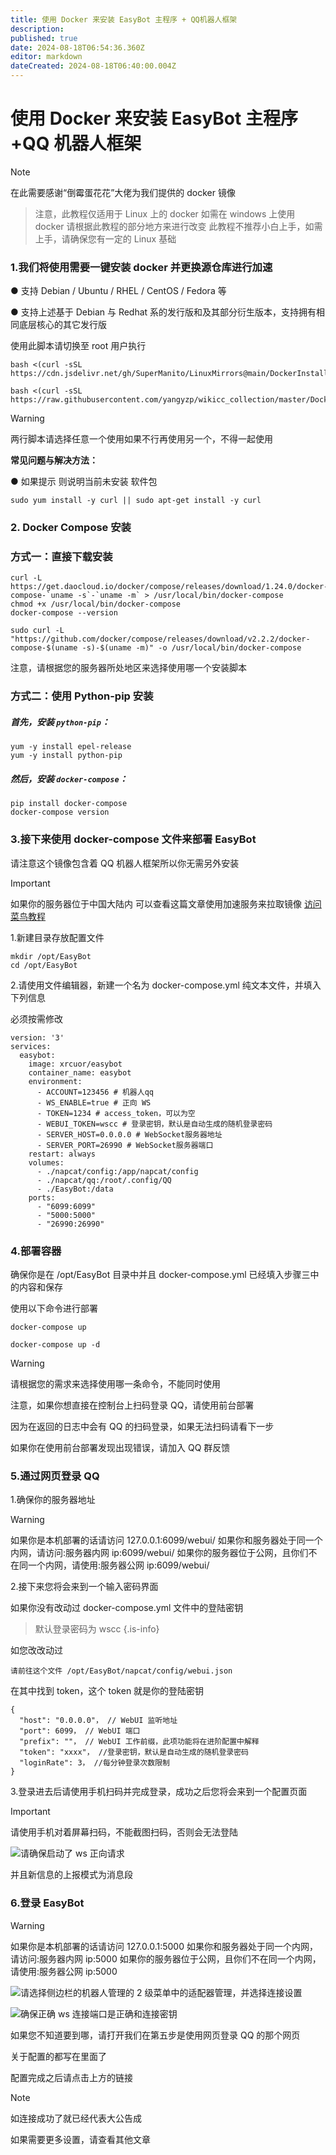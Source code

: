 ```yaml
---
title: 使用 Docker 来安装 EasyBot 主程序 + QQ机器人框架
description:
published: true
date: 2024-08-18T06:54:36.360Z
editor: markdown
dateCreated: 2024-08-18T06:40:00.004Z
---
```


# 使用 Docker 来安装 EasyBot 主程序+QQ 机器人框架

> [!NOTE]
> 在此需要感谢“倒霉蛋花花”大佬为我们提供的 docker 镜像

> 注意，此教程仅适用于 Linux 上的 docker 如需在 windows 上使用 docker 请根据此教程的部分地方来进行改变
> 此教程不推荐小白上手，如需上手，请确保您有一定的 Linux 基础

### 1.我们将使用需要一键安装 docker 并更换源仓库进行加速

● 支持 Debian / Ubuntu / RHEL / CentOS / Fedora 等

● 支持上述基于 Debian 与 Redhat 系的发行版和及其部分衍生版本，支持拥有相同底层核心的其它发行版

使用此脚本请切换至 root 用户执行

```
bash <(curl -sSL https://cdn.jsdelivr.net/gh/SuperManito/LinuxMirrors@main/DockerInstallation.sh)
```

```
bash <(curl -sSL https://raw.githubusercontent.com/yangyzp/wikicc_collection/master/DockerInstallation.sh)
```

> [!WARNING]
> 两行脚本请选择任意一个使用如果不行再使用另一个，不得一起使用

**常见问题与解决方法：**

● 如果提示 则说明当前未安装 软件包

```
sudo yum install -y curl || sudo apt-get install -y curl
```

### 2. Docker Compose 安装

### 方式一：直接下载安装

```
curl -L https://get.daocloud.io/docker/compose/releases/download/1.24.0/docker-compose-`uname -s`-`uname -m` > /usr/local/bin/docker-compose
chmod +x /usr/local/bin/docker-compose
docker-compose --version
```

```
sudo curl -L "https://github.com/docker/compose/releases/download/v2.2.2/docker-compose-$(uname -s)-$(uname -m)" -o /usr/local/bin/docker-compose
```

注意，请根据您的服务器所处地区来选择使用哪一个安装脚本

### 方式二：使用 Python-pip 安装

##### 首先，安装 `python-pip`：

```
yum -y install epel-release
yum -y install python-pip
```

##### 然后，安装 `docker-compose`：

```
pip install docker-compose
docker-compose version
```

### 3.接下来使用 docker-compose 文件来部署 EasyBot

请注意这个镜像包含着 QQ 机器人框架所以你无需另外安装

> [!IMPORTANT]
> 如果你的服务器位于中国大陆内
> 可以查看这篇文章使用加速服务来拉取镜像
> [访问菜鸟教程](https://www.runoob.com/docker/docker-mirror-acceleration.html)

1.新建目录存放配置文件

```
mkdir /opt/EasyBot
cd /opt/EasyBot
```

2.请使用文件编辑器，新建一个名为 docker-compose.yml 纯文本文件，并填入下列信息

必须按需修改

```
version: '3'
services:
  easybot:
    image: xrcuor/easybot
    container_name: easybot
    environment:
      - ACCOUNT=123456 # 机器人qq
      - WS_ENABLE=true # 正向 WS
      - TOKEN=1234 # access_token，可以为空
      - WEBUI_TOKEN=wscc # 登录密钥，默认是自动生成的随机登录密码
      - SERVER_HOST=0.0.0.0 # WebSocket服务器地址
      - SERVER_PORT=26990 # WebSocket服务器端口
    restart: always
    volumes:
      - ./napcat/config:/app/napcat/config
      - ./napcat/qq:/root/.config/QQ
      - ./EasyBot:/data
    ports:
      - "6099:6099"
      - "5000:5000"
      - "26990:26990"

```

### 4.部署容器

确保你是在 /opt/EasyBot 目录中并且 docker-compose.yml 已经填入步骤三中的内容和保存

使用以下命令进行部署

```
docker-compose up
```

```
docker-compose up -d
```

> [!WARNING]
> 请根据您的需求来选择使用哪一条命令，不能同时使用
>
> 注意，如果你想直接在控制台上扫码登录 QQ，请使用前台部署
>
> 因为在返回的日志中会有 QQ 的扫码登录，如果无法扫码请看下一步

如果你在使用前台部署发现出现错误，请加入 QQ 群反馈

### 5.通过网页登录 QQ

1.确保你的服务器地址

> [!WARNING]
> 如果你是本机部署的话请访问 127.0.0.1:6099/webui/
> 如果你和服务器处于同一个内网，请访问:服务器内网 ip:6099/webui/
> 如果你的服务器位于公网，且你们不在同一个内网，请使用:服务器公网 ip:6099/webui/

2.接下来您将会来到一个输入密码界面

如果你没有改动过 docker-compose.yml 文件中的登陆密钥

> 默认登录密码为 wscc
> {.is-info}

如您改改动过

`请前往这个文件 /opt/EasyBot/napcat/config/webui.json`

在其中找到 token，这个 token 就是你的登陆密钥

```
{
  "host": "0.0.0.0"， // WebUI 监听地址
  "port": 6099， // WebUI 端口
  "prefix": ""， // WebUI 工作前缀，此项功能将在进阶配置中解释
  "token": "xxxx"， //登录密钥，默认是自动生成的随机登录密码
  "loginRate": 3， //每分钟登录次数限制
}
```

3.登录进去后请使用手机扫码并完成登录，成功之后您将会来到一个配置页面

> [!IMPORTANT]
> 请使用手机对着屏幕扫码，不能截图扫码，否则会无法登陆

![](/attachments/使用Docker来安装EasyBot主程序+QQ机器人框架_001.png)请确保启动了 ws 正向请求

并且新信息的上报模式为消息段

### 6.登录 EasyBot

> [!WARNING]
> 如果你是本机部署的话请访问 127.0.0.1:5000
> 如果你和服务器处于同一个内网，请访问:服务器内网 ip:5000
> 如果你的服务器位于公网，且你们不在同一个内网，请使用:服务器公网 ip:5000

![](/attachments/使用Docker来安装EasyBot主程序+QQ机器人框架_002.png)请选择侧边栏的机器人管理的 2 级菜单中的适配器管理，并选择连接设置

![](/attachments/使用Docker来安装EasyBot主程序+QQ机器人框架_003.png)确保正确 ws 连接端口是正确和连接密钥

如果您不知道要到哪，请打开我们在第五步是使用网页登录 QQ 的那个网页

关于配置的都写在里面了

配置完成之后请点击上方的链接

> [!NOTE]
> 如连接成功了就已经代表大公告成

如果需要更多设置，请查看其他文章
